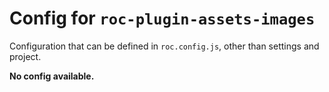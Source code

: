# Config for `roc-plugin-assets-images`

Configuration that can be defined in `roc.config.js`, other than settings and project.

__No config available.__
